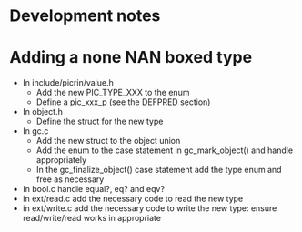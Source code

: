 # Development notes

# Adding a none NAN boxed type
* In include/picrin/value.h
  * Add the new PIC_TYPE_XXX to the enum
  * Define a pic_xxx_p (see the DEFPRED section)
* In object.h
  * Define the struct for the new type
* In gc.c
  * Add the new struct to the object union
  * Add the enum to the case statement in gc_mark_object() and handle appropriately
  * In the gc_finalize_object() case statement add the type enum and free as necessary
* In bool.c handle equal?, eq? and eqv?
* in ext/read.c add the necessary code to read the new type
* in ext/write.c add the necessary code to write the new type: ensure read/write/read works in appropriate
